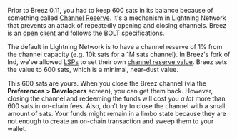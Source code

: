 Prior to Breez 0.11, you had to keep 600 sats in its balance because of something called [Channel Reserve](https://link.medium.com/W2dwNuc583). It's a mechanism in Lightning Network that prevents an attack of repeatedly opening and closing channels. Breez is an [open client](https://medium.com/breez-technology/sources-of-centralization-on-lightning-and-why-they-matter-b7aa3352231f) and follows the BOLT specifications.

The default in Lightning Network is to have a channel reserve of 1% from the channel capacity (e.g. 10k sats for a 1M sats channel). In Breez's fork of lnd, we've allowed [LSPs](https://medium.com/breez-technology/introducing-lightning-service-providers-fe9fb1665d5f) to set their own [channel reserve value](https://github.com/lightningnetwork/lnd/pull/2708). Breez sets the value to 600 sats, which is a minimal, near-dust value.

This 600 sats are yours. When you close the Breez channel (via the **Preferences > Developers** screen), you can get them back. However, closing the channel and redeeming the funds will cost you *a lot* more than 600 sats in on-chain fees. Also, don't try to close the channel with a small amount of sats. Your funds might remain in a limbo state because they are not enough to create an on-chain transaction and sweep them to your wallet. 
